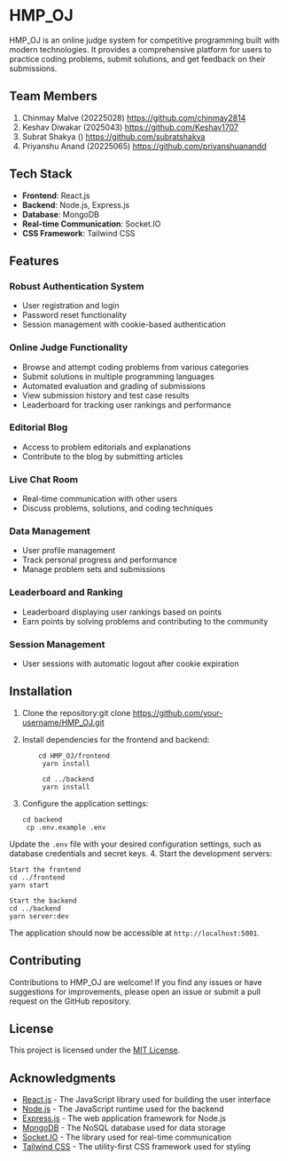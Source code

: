 # HMP_OJ

HMP_OJ is an online judge system for competitive programming built with modern technologies. It provides a comprehensive platform for users to practice coding problems, submit solutions, and get feedback on their submissions.

## Team Members

1. Chinmay Malve (20225028) https://github.com/chinmay2814
2. Keshav Diwakar (2025043) https://github.com/Keshav1707
3. Subrat Shakya () https://github.com/subratshakya
4. Priyanshu Anand (20225065) https://github.com/priyanshuanandd

## Tech Stack

- **Frontend**: React.js
- **Backend**: Node.js, Express.js
- **Database**: MongoDB
- **Real-time Communication**: Socket.IO
- **CSS Framework**: Tailwind CSS

## Features

### Robust Authentication System
- User registration and login
- Password reset functionality
- Session management with cookie-based authentication

### Online Judge Functionality
- Browse and attempt coding problems from various categories
- Submit solutions in multiple programming languages
- Automated evaluation and grading of submissions
- View submission history and test case results
- Leaderboard for tracking user rankings and performance

### Editorial Blog
- Access to problem editorials and explanations
- Contribute to the blog by submitting articles

### Live Chat Room
- Real-time communication with other users
- Discuss problems, solutions, and coding techniques

### Data Management
- User profile management
- Track personal progress and performance
- Manage problem sets and submissions

### Leaderboard and Ranking
- Leaderboard displaying user rankings based on points
- Earn points by solving problems and contributing to the community

### Session Management
- User sessions with automatic logout after cookie expiration

## Installation

1. Clone the repository:git clone https://github.com/your-username/HMP_OJ.git
2. Install dependencies for the frontend and backend:

           cd HMP_OJ/frontend
            yarn install
            
            cd ../backend
            yarn install
3. Configure the application settings:

       cd backend
        cp .env.example .env
Update the `.env` file with your desired configuration settings, such as database credentials and secret keys.
4. Start the development servers:

    Start the frontend
    cd ../frontend
    yarn start

    Start the backend
    cd ../backend
    yarn server:dev

The application should now be accessible at `http://localhost:5001`.

## Contributing

Contributions to HMP_OJ are welcome! If you find any issues or have suggestions for improvements, please open an issue or submit a pull request on the GitHub repository.

## License

This project is licensed under the [MIT License](LICENSE).

## Acknowledgments

- [React.js](https://reactjs.org/) - The JavaScript library used for building the user interface
- [Node.js](https://nodejs.org/) - The JavaScript runtime used for the backend
- [Express.js](https://expressjs.com/) - The web application framework for Node.js
- [MongoDB](https://www.mongodb.com/) - The NoSQL database used for data storage
- [Socket.IO](https://socket.io/) - The library used for real-time communication
- [Tailwind CSS](https://tailwindcss.com/) - The utility-first CSS framework used for styling
  
